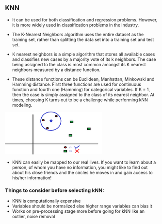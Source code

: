 ## KNN


- It can be used for both classification and regression problems. However, it is more widely used in classification problems in the industry. 

- The K-Nearest Neighbors algorithm uses the entire dataset as the training set, rather than splitting the data set into a training set and test set.

- K nearest neighbors is a simple algorithm that stores all available cases and classifies new cases by a majority vote of its k neighbors. The case being assigned to the class is most common amongst its K nearest neighbors measured by a distance function.

- These distance functions can be Euclidean, Manhattan, Minkowski and Hamming distance. First three functions are used for continuous function and fourth one (Hamming) for categorical variables. If K = 1, then the case is simply assigned to the class of its nearest neighbor. At times, choosing K turns out to be a challenge while performing kNN modeling.

![KNN](/img/KNN.png)

- KNN can easily be mapped to our real lives. If you want to learn about a person, of whom you have no information, you might like to find out about his close friends and the circles he moves in and gain access to his/her information!

### Things to consider before selecting kNN:

  - KNN is computationally expensive
  - Variables should be normalized else higher range variables can bias it
  - Works on pre-processing stage more before going for kNN like an outlier, noise removal
